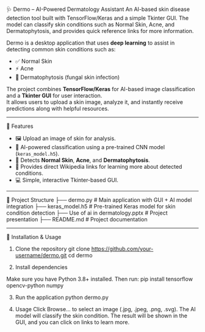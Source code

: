 🩺 Dermo – AI-Powered Dermatology Assistant
An AI-based skin disease detection tool built with TensorFlow/Keras and a simple Tkinter GUI. The model can classify skin conditions such as Normal Skin, Acne, and Dermatophytosis, and provides quick reference links for more information.

Dermo is a desktop application that uses **deep learning** to assist in detecting common skin conditions such as:
- ✅ Normal Skin  
- ⚡ Acne  
- 🌱 Dermatophytosis (fungal skin infection)  

The project combines **TensorFlow/Keras** for AI-based image classification and a **Tkinter GUI** for user interaction.  
It allows users to upload a skin image, analyze it, and instantly receive predictions along with helpful resources.  

---

📌 Features
- 🖼️ Upload an image of skin for analysis.  
- 🤖 AI-powered classification using a pre-trained CNN model (`keras_model.h5`).  
- 🧾 Detects **Normal Skin**, **Acne**, and **Dermatophytosis**.  
- 🔗 Provides direct Wikipedia links for learning more about detected conditions.  
- 💻 Simple, interactive Tkinter-based GUI.  

---

📂 Project Structure
├── dermo.py # Main application with GUI + AI model integration
├── keras_model.h5 # Pre-trained Keras model for skin condition detection
├── Use of ai in dermatology.pptx # Project presentation
├── README.md # Project documentation

---

🚀 Installation & Usage

1. Clone the repository
git clone https://github.com/your-username/dermo.git
cd dermo

2. Install dependencies

Make sure you have Python 3.8+ installed. Then run:
pip install tensorflow opencv-python numpy

3. Run the application
python dermo.py

4. Usage
Click Browse... to select an image (.jpg, .jpeg, .png, .svg).
The AI model will classify the skin condition.
The result will be shown in the GUI, and you can click on links to learn more.
